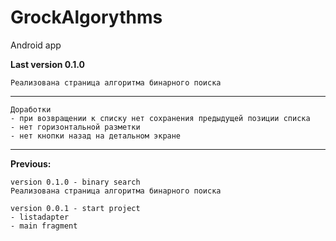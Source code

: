# GrockAlgorythms
Android app

**Last version 0.1.0**
```
Реализована страница алгоритма бинарного поиска
```

___
```
Доработки
- при возвращении к списку нет сохранения предыдущей позиции списка
- нет горизонтальной разметки
- нет кнопки назад на детальном экране
```
___

**Previous:**

```
version 0.1.0 - binary search
Реализована страница алгоритма бинарного поиска
```

```
version 0.0.1 - start project
- listadapter
- main fragment
```
